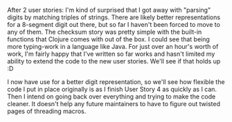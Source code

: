 After 2 user stories:
I'm kind of surprised that I got away with "parsing" digits by matching triples of strings.
There are likely better representations for a 8-segment digit out there, but so far I haven't been forced to move to any of them.
The checksum story was pretty simple with the built-in functions that Clojure comes with out of the box. I could see that being more typing-work in a language like Java.
For just over an hour's worth of work, I'm fairly happy that I've written so far works and hasn't limited my ability to extend the code to the new user stories.
We'll see if that holds up :D

I now have use for a better digit representation, so we'll see how flexible the code I put in place originally is as I finish User Story 4 as quickly as I can.
Then I intend on going back over everything and trying to make the code cleaner. It doesn't help any future maintainers to have to figure out twisted pages of threading macros.